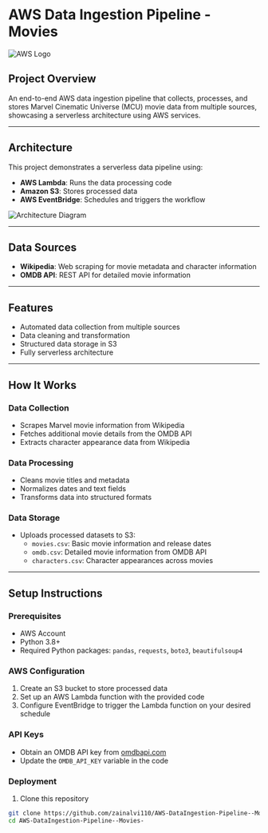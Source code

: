 # AWS Data Ingestion Pipeline - Movies

![AWS Logo](https://upload.wikimedia.org/wikipedia/commons/9/93/Amazon_Web_Services_Logo.svg)  


## Project Overview
An end-to-end AWS data ingestion pipeline that collects, processes, and stores Marvel Cinematic Universe (MCU) movie data from multiple sources, showcasing a serverless architecture using AWS services.

---

## Architecture
This project demonstrates a serverless data pipeline using:

- **AWS Lambda**: Runs the data processing code  
- **Amazon S3**: Stores processed data  
- **AWS EventBridge**: Schedules and triggers the workflow  

![Architecture Diagram](https://i.postimg.cc/yYCTcm0f/Chat-GPT-Image-May-18-2025-06-16-12-PM.png)  


---

## Data Sources

- **Wikipedia**: Web scraping for movie metadata and character information  
- **OMDB API**: REST API for detailed movie information  

---

## Features

- Automated data collection from multiple sources  
- Data cleaning and transformation  
- Structured data storage in S3  
- Fully serverless architecture  

---

## How It Works

### Data Collection
- Scrapes Marvel movie information from Wikipedia  
- Fetches additional movie details from the OMDB API  
- Extracts character appearance data from Wikipedia  

### Data Processing
- Cleans movie titles and metadata  
- Normalizes dates and text fields  
- Transforms data into structured formats  

### Data Storage
- Uploads processed datasets to S3:  
  - `movies.csv`: Basic movie information and release dates  
  - `omdb.csv`: Detailed movie information from OMDB API  
  - `characters.csv`: Character appearances across movies  

---

## Setup Instructions

### Prerequisites
- AWS Account  
- Python 3.8+  
- Required Python packages: `pandas`, `requests`, `boto3`, `beautifulsoup4`  

### AWS Configuration
1. Create an S3 bucket to store processed data  
2. Set up an AWS Lambda function with the provided code  
3. Configure EventBridge to trigger the Lambda function on your desired schedule  

### API Keys
- Obtain an OMDB API key from [omdbapi.com](https://www.omdbapi.com/)  
- Update the `OMDB_API_KEY` variable in the code  

### Deployment
1. Clone this repository  
```bash
git clone https://github.com/zainalvi110/AWS-DataIngestion-Pipeline--Movies-.git
cd AWS-DataIngestion-Pipeline--Movies-
